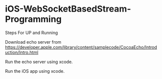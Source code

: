 # iOS-WebSocketBasedStream-Programming



Steps For UP and Running 

Download echo server from https://developer.apple.com/library/content/samplecode/CocoaEcho/Introduction/Intro.html

Run the echo server using xcode. 

Run the iOS app using xcode.
